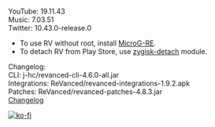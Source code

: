 YouTube: 19.11.43  
Music: 7.03.51  
Twitter: 10.43.0-release.0  
- To use RV without root, install [MicroG-RE](https://github.com/WSTxda/MicroG-RE/releases/latest).  
- To detach RV from Play Store, use [zygisk-detach](https://github.com/j-hc/zygisk-detach) module.  

Changelog:  
CLI: j-hc/revanced-cli-4.6.0-all.jar  
Integrations: ReVanced/revanced-integrations-1.9.2.apk  
Patches: ReVanced/revanced-patches-4.8.3.jar  
[Changelog](https://github.com/ReVanced/revanced-patches/releases/tag/v4.8.3)  
  
[![ko-fi](https://ko-fi.com/img/githubbutton_sm.svg)](https://ko-fi.com/W7W8VRK0S)  
